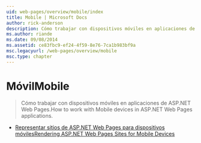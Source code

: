 ```yaml
---
uid: web-pages/overview/mobile/index
title: Mobile | Microsoft Docs
author: rick-anderson
description: Cómo trabajar con dispositivos móviles en aplicaciones de ASP.NET Web Pages.
ms.author: riande
ms.date: 09/08/2014
ms.assetid: ce83fbc9-ef24-4f59-8e76-7ca1b983bf9a
msc.legacyurl: /web-pages/overview/mobile
msc.type: chapter
---
```

<a name="mobile"></a><span data-ttu-id="8035b-103">Móvil</span><span class="sxs-lookup"><span data-stu-id="8035b-103">Mobile</span></span>
====================
> <span data-ttu-id="8035b-104">Cómo trabajar con dispositivos móviles en aplicaciones de ASP.NET Web Pages.</span><span class="sxs-lookup"><span data-stu-id="8035b-104">How to work with Mobile devices in ASP.NET Web Pages applications.</span></span>


- [<span data-ttu-id="8035b-105">Representar sitios de ASP.NET Web Pages para dispositivos móviles</span><span class="sxs-lookup"><span data-stu-id="8035b-105">Rendering ASP.NET Web Pages Sites for Mobile Devices</span></span>](rendering-aspnet-web-pages-sites-for-mobile-devices.md)

